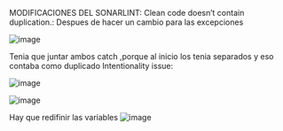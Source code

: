MODIFICACIONES DEL SONARLINT:
Clean code doesn’t contain duplication.:
Despues de hacer un cambio para las excepciones

![image](https://github.com/Berly01/java-jsp-diary/assets/104178976/9e51adde-85cf-4e37-a7f3-42446d868d1b)


Tenia que juntar ambos catch ,porque al inicio los tenia separados y eso contaba como
duplicado
Intentionality issue:

![image](https://github.com/Berly01/java-jsp-diary/assets/104178976/9e4b77de-d6ac-44ba-920b-e96213efce68)

![image](https://github.com/Berly01/java-jsp-diary/assets/104178976/7b446fda-da2d-4657-a906-fa70c97c1f29)

Hay que redifinir las variables
![image](https://github.com/Berly01/java-jsp-diary/assets/104178976/4af43076-0447-49e0-9be6-50ecc21aec04)



